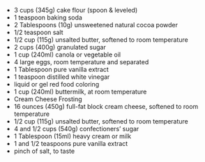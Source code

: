 * 3 cups (345g) cake flour (spoon & leveled)
* 1 teaspoon baking soda
* 2 Tablespoons (10g) unsweetened natural cocoa powder
* 1/2 teaspoon salt
* 1/2 cup (115g) unsalted butter, softened to room temperature
* 2 cups (400g) granulated sugar
* 1 cup (240ml) canola or vegetable oil
* 4 large eggs, room temperature and separated
* 1 Tablespoon pure vanilla extract
* 1 teaspoon distilled white vinegar
* liquid or gel red food coloring
* 1 cup (240ml) buttermilk, at room temperature
* Cream Cheese Frosting
* 16 ounces (450g) full-fat block cream cheese, softened to room temperature
* 1/2 cup (115g) unsalted butter, softened to room temperature
* 4 and 1/2 cups (540g) confectioners’ sugar
* 1 Tablespoon (15ml) heavy cream or milk
* 1 and 1/2 teaspoons pure vanilla extract
* pinch of salt, to taste